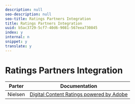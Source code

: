 ```yaml
---
description: null
seo-description: null
seo-title: Ratings Partners Integration
title: Ratings Partners Integration
uuid: b5ac3729-5cf7-40d6-9081-567eea730845
index: y
internal: n
snippet: y
translate: y
---
```


# Ratings Partners Integration


|  Parter  | Documentation  |
|---|---|
|  Nielsen  |[ Digital Content Ratings powered by Adobe](https://marketing.adobe.com/resources/help/en_US/sc/appmeasurement/hbvideo/nielsen/)  |

